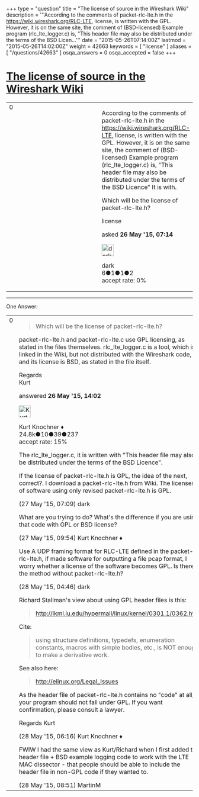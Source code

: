+++
type = "question"
title = "The license of source in the Wireshark Wiki"
description = '''According to the comments of packet-rlc-lte.h in the https://wiki.wireshark.org/RLC-LTE, license, is written with the GPL.  However, it is on the same site, the comment of (BSD-licensed) Example program (rlc_lte_logger.c) is, &quot;This header file may also be distributed under the terms of the BSD Licen...'''
date = "2015-05-26T07:14:00Z"
lastmod = "2015-05-26T14:02:00Z"
weight = 42663
keywords = [ "license" ]
aliases = [ "/questions/42663" ]
osqa_answers = 0
osqa_accepted = false
+++

<div class="headNormal">

# [The license of source in the Wireshark Wiki](/questions/42663/the-license-of-source-in-the-wireshark-wiki)

</div>

<div id="main-body">

<div id="askform">

<table id="question-table" style="width:100%;"><colgroup><col style="width: 50%" /><col style="width: 50%" /></colgroup><tbody><tr class="odd"><td style="width: 30px; vertical-align: top"><div class="vote-buttons"><div id="post-42663-score" class="post-score" title="current number of votes">0</div><div id="favorite-count" class="favorite-count"></div></div></td><td><div id="item-right"><div class="question-body"><p>According to the comments of packet-rlc-lte.h in the <a href="https://wiki.wireshark.org/RLC-LTE,">https://wiki.wireshark.org/RLC-LTE,</a> license, is written with the GPL. However, it is on the same site, the comment of (BSD-licensed) Example program (rlc_lte_logger.c) is, "This header file may also be distributed under the terms of the BSD Licence" It is with.</p><p>Which will be the license of packet-rlc-lte.h?</p></div><div id="question-tags" class="tags-container tags">license</div><div id="question-controls" class="post-controls"></div><div class="post-update-info-container"><div class="post-update-info post-update-info-user"><p>asked <strong>26 May '15, 07:14</strong></p><img src="https://secure.gravatar.com/avatar/a63d3b40bdcf5d86630b593ec9eb81ad?s=32&amp;d=identicon&amp;r=g" class="gravatar" width="32" height="32" alt="dark&#39;s gravatar image" /><p>dark<br />
<span class="score" title="6 reputation points">6</span><span title="1 badges"><span class="badge1">●</span><span class="badgecount">1</span></span><span title="1 badges"><span class="silver">●</span><span class="badgecount">1</span></span><span title="2 badges"><span class="bronze">●</span><span class="badgecount">2</span></span><br />
<span class="accept_rate" title="Rate of the user&#39;s accepted answers">accept rate:</span> <span title="dark has no accepted answers">0%</span></p></div></div><div id="comments-container-42663" class="comments-container"></div><div id="comment-tools-42663" class="comment-tools"></div><div class="clear"></div><div id="comment-42663-form-container" class="comment-form-container"></div><div class="clear"></div></div></td></tr></tbody></table>

------------------------------------------------------------------------

<div class="tabBar">

<span id="sort-top"></span>

<div class="headQuestions">

One Answer:

</div>

</div>

<span id="42676"></span>

<div id="answer-container-42676" class="answer">

<table style="width:100%;"><colgroup><col style="width: 50%" /><col style="width: 50%" /></colgroup><tbody><tr class="odd"><td style="width: 30px; vertical-align: top"><div class="vote-buttons"><div id="post-42676-score" class="post-score" title="current number of votes">0</div></div></td><td><div class="item-right"><div class="answer-body"><blockquote><p>Which will be the license of packet-rlc-lte.h?</p></blockquote><p>packet-rlc-lte.h and packet-rlc-lte.c use GPL licensing, as stated in the files themselves. rlc_lte_logger.c is a tool, which is linked in the Wiki, but not distributed with the Wireshark code, and its license is BSD, as stated in the file itself.</p><p>Regards<br />
Kurt</p></div><div class="answer-controls post-controls"></div><div class="post-update-info-container"><div class="post-update-info post-update-info-user"><p>answered <strong>26 May '15, 14:02</strong></p><img src="https://secure.gravatar.com/avatar/23b7bf5b13bc2c98b2e8aa9869ca5d75?s=32&amp;d=identicon&amp;r=g" class="gravatar" width="32" height="32" alt="Kurt%20Knochner&#39;s gravatar image" /><p>Kurt Knochner ♦<br />
<span class="score" title="24767 reputation points"><span>24.8k</span></span><span title="10 badges"><span class="badge1">●</span><span class="badgecount">10</span></span><span title="39 badges"><span class="silver">●</span><span class="badgecount">39</span></span><span title="237 badges"><span class="bronze">●</span><span class="badgecount">237</span></span><br />
<span class="accept_rate" title="Rate of the user&#39;s accepted answers">accept rate:</span> <span title="Kurt Knochner has 344 accepted answers">15%</span> </br></p></div></div><div id="comments-container-42676" class="comments-container"><span id="42699"></span><div id="comment-42699" class="comment"><div id="post-42699-score" class="comment-score"></div><div class="comment-text"><p>The rlc_lte_logger.c, it is written with "This header file may also be distributed under the terms of the BSD Licence".</p><p>If the license of packet-rlc-lte.h is GPL, the idea of the next, correct?. I download a packet-rlc-lte.h from Wiki. The licenses of software using only revised packet-rlc-lte.h is GPL.</p></div><div id="comment-42699-info" class="comment-info"><span class="comment-age">(27 May '15, 07:09)</span> dark</div></div><span id="42709"></span><div id="comment-42709" class="comment"><div id="post-42709-score" class="comment-score"></div><div class="comment-text"><p>What are you trying to do? What's the difference if you are using that code with GPL or BSD license?</p></div><div id="comment-42709-info" class="comment-info"><span class="comment-age">(27 May '15, 09:54)</span> Kurt Knochner ♦</div></div><span id="42726"></span><div id="comment-42726" class="comment"><div id="post-42726-score" class="comment-score"></div><div class="comment-text"><p>Use A UDP framing format for RLC-LTE defined in the packet-rlc-lte.h, if made software for outputting a file pcap format, I worry whether a license of the software becomes GPL. Is there the method without packet-rlc-lte.h?</p></div><div id="comment-42726-info" class="comment-info"><span class="comment-age">(28 May '15, 04:46)</span> dark</div></div><span id="42731"></span><div id="comment-42731" class="comment"><div id="post-42731-score" class="comment-score"></div><div class="comment-text"><p>Richard Stallman's view about using GPL header files is this:</p><blockquote><p><a href="http://lkml.iu.edu/hypermail/linux/kernel/0301.1/0362.html">http://lkml.iu.edu/hypermail/linux/kernel/0301.1/0362.html</a></p></blockquote><p>Cite:</p><blockquote><p>using structure definitions, typedefs, enumeration constants, macros with simple bodies, etc., is NOT enough to make a derivative work.</p></blockquote><p>See also here:</p><blockquote><p><a href="http://elinux.org/Legal_Issues">http://elinux.org/Legal_Issues</a></p></blockquote><p>As the header file of packet-rlc-lte.h contains no "code" at all, your program should not fall under GPL. If you want confirmation, please consult a lawyer.</p><p>Regards Kurt</p></div><div id="comment-42731-info" class="comment-info"><span class="comment-age">(28 May '15, 06:16)</span> Kurt Knochner ♦</div></div><span id="42733"></span><div id="comment-42733" class="comment"><div id="post-42733-score" class="comment-score"></div><div class="comment-text"><p>FWIW I had the same view as Kurt/Richard when I first added the header file + BSD example logging code to work with the LTE MAC dissector - that people should be able to include the header file in non-GPL code if they wanted to.</p></div><div id="comment-42733-info" class="comment-info"><span class="comment-age">(28 May '15, 08:51)</span> MartinM</div></div></div><div id="comment-tools-42676" class="comment-tools"></div><div class="clear"></div><div id="comment-42676-form-container" class="comment-form-container"></div><div class="clear"></div></div></td></tr></tbody></table>

</div>

<div class="paginator-container-left">

</div>

</div>

</div>

